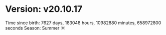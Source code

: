 # Version: v20.10.17
Time since birth: 7627 days, 183048 hours, 10982880 minutes, 658972800 seconds
Season: Summer ☀️
